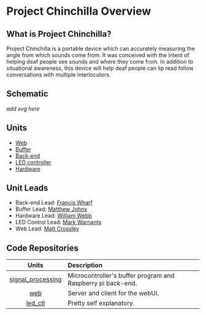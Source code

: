 # Project Chinchilla Overview

## What is Project Chinchilla?

Project Chinchilla is a portable device which can accurately measuring the angle
from which sounds come from. It was conceived with the intent of helping deaf
people see sounds and where they come from. In addition to situational
awareness, this device will help deaf people can lip read follow conversations
with multiple interlocutors.

## Schematic
*add svg here*

## Units
* [Web](web/overview.md)
* [Buffer](buffer/overview.md)
* [Back-end](back-end/overview.md)
* [LED controller](led_ctl/overview.md)
* [Hardware](hardware/overview.md)

## Unit Leads
* Back-end Lead: [Francis Wharf](http://github.com/xeom)
* Buffer Lead: [Matthew Johns](http://github.com/mjohns4)
* Hardware Lead: [William Webb](http://github.com/bishopstoenail)
* LED Control Lead: [Mark Warnants](http://github.com/markwarnants)
* Web Lead: [Matt Crossley](http://github.com/mattcrossley99)

## Code Repositories
| Units                                                          | Description                                                 |
|:--------------------------------------------------------------:|:------------------------------------------------------------|
| [signal_processing](github.com/d4chinchilla/signal_processing) | Microcontroller's buffer program and Raspberry pi back-end. |
| [web](https://github.com/d4chinchilla/web)                     | Server and client for the webUI.                            |
| [led_ctl](github.com/d4chinchilla/led_ctl)                     | Pretty self explanatory.                                    |
